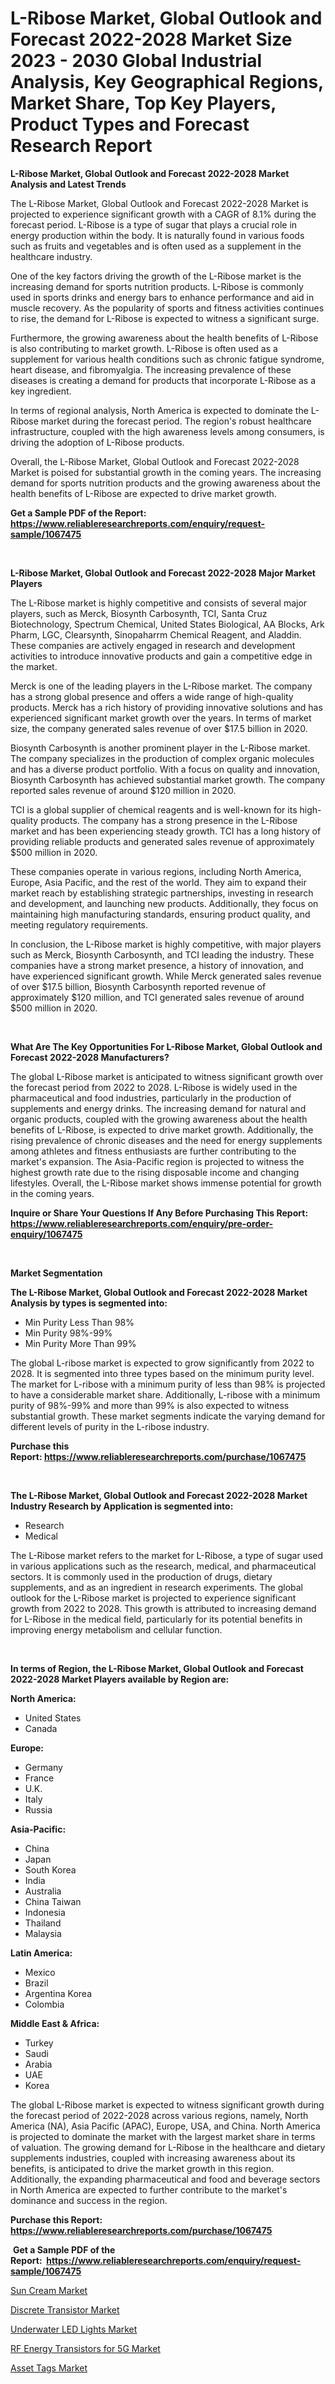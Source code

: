 <p><h1>L-Ribose Market, Global Outlook and Forecast 2022-2028 Market Size 2023 - 2030 Global Industrial Analysis, Key Geographical Regions, Market Share, Top Key Players, Product Types and Forecast Research Report</h1></p><p><strong>L-Ribose Market, Global Outlook and Forecast 2022-2028 Market Analysis and Latest Trends</strong></p>
<p><p>The L-Ribose Market, Global Outlook and Forecast 2022-2028 Market is projected to experience significant growth with a CAGR of 8.1% during the forecast period. L-Ribose is a type of sugar that plays a crucial role in energy production within the body. It is naturally found in various foods such as fruits and vegetables and is often used as a supplement in the healthcare industry.</p><p>One of the key factors driving the growth of the L-Ribose market is the increasing demand for sports nutrition products. L-Ribose is commonly used in sports drinks and energy bars to enhance performance and aid in muscle recovery. As the popularity of sports and fitness activities continues to rise, the demand for L-Ribose is expected to witness a significant surge.</p><p>Furthermore, the growing awareness about the health benefits of L-Ribose is also contributing to market growth. L-Ribose is often used as a supplement for various health conditions such as chronic fatigue syndrome, heart disease, and fibromyalgia. The increasing prevalence of these diseases is creating a demand for products that incorporate L-Ribose as a key ingredient.</p><p>In terms of regional analysis, North America is expected to dominate the L-Ribose market during the forecast period. The region's robust healthcare infrastructure, coupled with the high awareness levels among consumers, is driving the adoption of L-Ribose products.</p><p>Overall, the L-Ribose Market, Global Outlook and Forecast 2022-2028 Market is poised for substantial growth in the coming years. The increasing demand for sports nutrition products and the growing awareness about the health benefits of L-Ribose are expected to drive market growth.</p></p>
<p><strong>Get a Sample PDF of the Report:&nbsp; <a href="https://www.reliableresearchreports.com/enquiry/request-sample/1067475">https://www.reliableresearchreports.com/enquiry/request-sample/1067475</a></strong></p>
<p>&nbsp;</p>
<p><strong>L-Ribose Market, Global Outlook and Forecast 2022-2028 Major Market Players</strong></p>
<p><p>The L-Ribose market is highly competitive and consists of several major players, such as Merck, Biosynth Carbosynth, TCI, Santa Cruz Biotechnology, Spectrum Chemical, United States Biological, AA Blocks, Ark Pharm, LGC, Clearsynth, Sinopaharrm Chemical Reagent, and Aladdin. These companies are actively engaged in research and development activities to introduce innovative products and gain a competitive edge in the market.</p><p>Merck is one of the leading players in the L-Ribose market. The company has a strong global presence and offers a wide range of high-quality products. Merck has a rich history of providing innovative solutions and has experienced significant market growth over the years. In terms of market size, the company generated sales revenue of over $17.5 billion in 2020.</p><p>Biosynth Carbosynth is another prominent player in the L-Ribose market. The company specializes in the production of complex organic molecules and has a diverse product portfolio. With a focus on quality and innovation, Biosynth Carbosynth has achieved substantial market growth. The company reported sales revenue of around $120 million in 2020.</p><p>TCI is a global supplier of chemical reagents and is well-known for its high-quality products. The company has a strong presence in the L-Ribose market and has been experiencing steady growth. TCI has a long history of providing reliable products and generated sales revenue of approximately $500 million in 2020.</p><p>These companies operate in various regions, including North America, Europe, Asia Pacific, and the rest of the world. They aim to expand their market reach by establishing strategic partnerships, investing in research and development, and launching new products. Additionally, they focus on maintaining high manufacturing standards, ensuring product quality, and meeting regulatory requirements.</p><p>In conclusion, the L-Ribose market is highly competitive, with major players such as Merck, Biosynth Carbosynth, and TCI leading the industry. These companies have a strong market presence, a history of innovation, and have experienced significant growth. While Merck generated sales revenue of over $17.5 billion, Biosynth Carbosynth reported revenue of approximately $120 million, and TCI generated sales revenue of around $500 million in 2020.</p></p>
<p>&nbsp;</p>
<p><strong>What Are The Key Opportunities For L-Ribose Market, Global Outlook and Forecast 2022-2028 Manufacturers?</strong></p>
<p><p>The global L-Ribose market is anticipated to witness significant growth over the forecast period from 2022 to 2028. L-Ribose is widely used in the pharmaceutical and food industries, particularly in the production of supplements and energy drinks. The increasing demand for natural and organic products, coupled with the growing awareness about the health benefits of L-Ribose, is expected to drive market growth. Additionally, the rising prevalence of chronic diseases and the need for energy supplements among athletes and fitness enthusiasts are further contributing to the market's expansion. The Asia-Pacific region is projected to witness the highest growth rate due to the rising disposable income and changing lifestyles. Overall, the L-Ribose market shows immense potential for growth in the coming years.</p></p>
<p><strong>Inquire or Share Your Questions If Any Before Purchasing This Report: <a href="https://www.reliableresearchreports.com/enquiry/pre-order-enquiry/1067475">https://www.reliableresearchreports.com/enquiry/pre-order-enquiry/1067475</a></strong></p>
<p>&nbsp;</p>
<p><strong>Market Segmentation</strong></p>
<p><strong>The L-Ribose Market, Global Outlook and Forecast 2022-2028 Market Analysis by types is segmented into:</strong></p>
<p><ul><li>Min Purity Less Than 98%</li><li>Min Purity 98%-99%</li><li>Min Purity More Than 99%</li></ul></p>
<p><p>The global L-ribose market is expected to grow significantly from 2022 to 2028. It is segmented into three types based on the minimum purity level. The market for L-ribose with a minimum purity of less than 98% is projected to have a considerable market share. Additionally, L-ribose with a minimum purity of 98%-99% and more than 99% is also expected to witness substantial growth. These market segments indicate the varying demand for different levels of purity in the L-ribose industry.</p></p>
<p><strong>Purchase this Report:&nbsp;<a href="https://www.reliableresearchreports.com/purchase/1067475">https://www.reliableresearchreports.com/purchase/1067475</a></strong></p>
<p>&nbsp;</p>
<p><strong>The L-Ribose Market, Global Outlook and Forecast 2022-2028 Market Industry Research by Application is segmented into:</strong></p>
<p><ul><li>Research</li><li>Medical</li></ul></p>
<p><p>The L-Ribose market refers to the market for L-Ribose, a type of sugar used in various applications such as the research, medical, and pharmaceutical sectors. It is commonly used in the production of drugs, dietary supplements, and as an ingredient in research experiments. The global outlook for the L-Ribose market is projected to experience significant growth from 2022 to 2028. This growth is attributed to increasing demand for L-Ribose in the medical field, particularly for its potential benefits in improving energy metabolism and cellular function.</p></p>
<p>&nbsp;</p>
<p><strong>In terms of Region, the L-Ribose Market, Global Outlook and Forecast 2022-2028 Market Players available by Region are:</strong></p>
<p>
    <p> <strong> North America: </strong>
        <ul>
            <li>United States</li>
            <li>Canada</li>
        </ul>
        </p> 
    <p> <strong> Europe: </strong>
        <ul>
            <li>Germany</li>
            <li>France</li>
            <li>U.K.</li>
            <li>Italy</li>
            <li>Russia</li>
        </ul>
        </p> 
    <p> <strong> Asia-Pacific: </strong>
        <ul>
            <li>China</li>
            <li>Japan</li>
            <li>South Korea</li>
            <li>India</li>
            <li>Australia</li>
            <li>China Taiwan</li>
            <li>Indonesia</li>
            <li>Thailand</li>
            <li>Malaysia</li>
        </ul>
        </p> 
    <p> <strong> Latin America: </strong>
        <ul>
            <li>Mexico</li>
            <li>Brazil</li>
            <li>Argentina Korea</li>
            <li>Colombia</li>
        </ul>
        </p> 
    <p> <strong> Middle East & Africa: </strong>
        <ul>
            <li>Turkey</li>
            <li>Saudi</li>
            <li>Arabia</li>
            <li>UAE</li>
            <li>Korea</li>
        </ul>
    </p>
    </p>
<p><p>The global L-Ribose market is expected to witness significant growth during the forecast period of 2022-2028 across various regions, namely, North America (NA), Asia Pacific (APAC), Europe, USA, and China. North America is projected to dominate the market with the largest market share in terms of valuation. The growing demand for L-Ribose in the healthcare and dietary supplements industries, coupled with increasing awareness about its benefits, is anticipated to drive the market growth in this region. Additionally, the expanding pharmaceutical and food and beverage sectors in North America are expected to further contribute to the market's dominance and success in the region.</p></p>
<p><strong>Purchase this Report: <a href="https://www.reliableresearchreports.com/purchase/1067475">https://www.reliableresearchreports.com/purchase/1067475</a></strong></p>
<p>&nbsp;<strong>Get a Sample PDF of the Report:&nbsp;&nbsp;<a href="https://www.reliableresearchreports.com/enquiry/request-sample/1067475">https://www.reliableresearchreports.com/enquiry/request-sample/1067475</a></strong></p>
<p><strong></strong></p>
<p><p><a href="https://medium.com/@adealoshi97/sun-cream-market-size-growth-forecast-2023-2030-fe46eb384b8f">Sun Cream Market</a></p><p><a href="https://www.reportprime.com/discrete-transistor-r5627">Discrete Transistor Market</a></p><p><a href="https://www.linkedin.com/pulse/underwater-led-lights-market-size-growth-forecast-from-2023-kryde/">Underwater LED Lights Market</a></p><p><a href="https://www.reportprime.com/rf-energy-transistors-for-5g-r5625">RF Energy Transistors for 5G Market</a></p><p><a href="https://medium.com/@albanamusaj1924/asset-tags-market-size-growth-forecast-2023-2030-f1fa1ea06b35">Asset Tags Market</a></p></p>